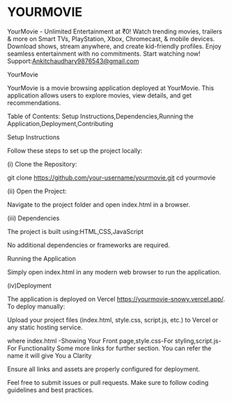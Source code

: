 # YOURMOVIE
YourMovie - Unlimited Entertainment at ₹0!  Watch trending movies, trailers &amp; more on Smart TVs, PlayStation, Xbox, Chromecast, &amp; mobile devices. Download shows, stream anywhere, and create kid-friendly profiles. Enjoy seamless entertainment with no commitments. Start watching now!    Support:Ankitchaudhary9876543@gmail.com 

YourMovie

YourMovie is a movie browsing application deployed at YourMovie. This application allows users to explore movies, view details, and get recommendations.

Table of Contents: Setup Instructions,Dependencies,Running the Application,Deployment,Contributing


Setup Instructions

Follow these steps to set up the project locally:

(i) Clone the Repository:

git clone https://github.com/your-username/yourmovie.git
cd yourmovie

(ii) Open the Project:

Navigate to the project folder and open index.html in a browser.

(iii) Dependencies

The project is built using:HTML,CSS,JavaScript

No additional dependencies or frameworks are required.

Running the Application

Simply open index.html in any modern web browser to run the application.

(iv)Deployment

The application is deployed on Vercel https://yourmovie-snowy.vercel.app/. To deploy manually:

Upload your project files (index.html, style.css, script.js, etc.) to Vercel or any static hosting service.

where index.html -Showing Your Front page,style.css-For styling,script.js-For Functionality
Some more links for further section. You can refer the name it will give You a Clarity

Ensure all links and assets are properly configured for deployment.

Feel free to submit issues or pull requests. Make sure to follow coding guidelines and best practices.
